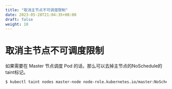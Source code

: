 ```yaml
---
title: "取消主节点不可调度限制"
date: 2023-05-28T21:04:35+08:00
draft: false
weight: 10
---
```


# 取消主节点不可调度限制

如果需要在 Master 节点调度 Pod 的话，那么可以去掉主节点的NoSchedule的taint标记。

```bash
$ kubectl taint nodes master-node node-role.kubernetes.io/master:NoSchedule-
```

